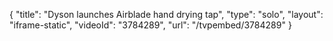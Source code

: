 {
    "title": "Dyson launches Airblade hand drying tap",
    "type": "solo",
    "layout": "iframe-static",
    "videoId": "3784289",
    "url": "\/tvpembed\/3784289"
}